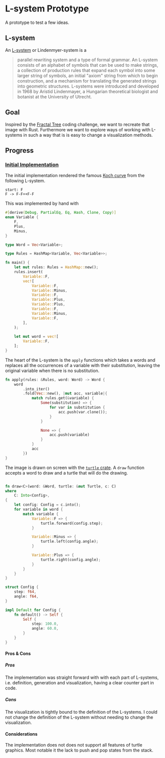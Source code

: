 # L-system Prototype
A prototype to test a few ideas.

## L-system
An [L-system][l-system] or Lindenmyer-system is a

> parallel rewriting system and a type of formal grammar. An L-system consists of an alphabet of symbols that can be used to make strings, a collection of production rules that expand each symbol into some larger string of symbols, an initial "axiom" string from which to begin construction, and a mechanism for translating the generated strings into geometric structures. L-systems were introduced and developed in 1968 by Aristid Lindenmayer, a Hungarian theoretical biologist and botanist at the University of Utrecht.

## Goal
Inspired by the [Fractal Tree][video] coding challenge, we want to recreate that image with Rust. Furthermore we want to explore ways of working with L-systems in such a way that is is easy to change a visualization methods.

## Progress
### [Initial Implementation](https://github.com/columbus-elst-connection/l-system-prototype/tree/3101fd714bff5284cec72f849bee3707d9570ca8)

The initial implementation rendered the famous [Koch curve][koch] from the following L-system.

```plain
start: F
F -> F-F++F-F
```

This was implemented by hand with

```rust
#[derive(Debug, PartialEq, Eq, Hash, Clone, Copy)]
enum Variable {
    F,
    Plus,
    Minus,
}

type Word = Vec<Variable>;

type Rules = HashMap<Variable, Vec<Variable>>;

fn main() {
    let mut rules: Rules = HashMap::new();
    rules.insert(
        Variable::F,
        vec![
            Variable::F,
            Variable::Minus,
            Variable::F,
            Variable::Plus,
            Variable::Plus,
            Variable::F,
            Variable::Minus,
            Variable::F,
        ],
    );
    
    let mut word = vec![
        Variable::F,
    ];
}
```

The heart of the L-system is the `apply` functions which takes a words and replaces all the occurrences of a variable with their substitution, leaving the original variable when there is no substitution.

```rust
fn apply(rules: &Rules, word: Word) -> Word {
    word
        .into_iter()
        .fold(Vec::new(), |mut acc, variable|{
            match rules.get(&variable) {
                Some(substitution) => {
                    for var in substitution {
                        acc.push(var.clone());
                    }
                }

                None => {
                    acc.push(variable)
                }
            }
            acc
        })
}
```

The image is drawn on screen with the [`turtle` crate][turtle]. A `draw` function accepts a word to draw and a turtle that will do the drawing.

```rust

fn draw<C>(word: &Word, turtle: &mut Turtle, c: C)
where
    C: Into<Config>,
{
    let config: Config = c.into();
    for variable in word {
        match variable {
            Variable::F => {
                turtle.forward(config.step);
            }

            Variable::Minus => {
                turtle.left(config.angle);
            }

            Variable::Plus => {
                turtle.right(config.angle);
            }
        }
    }
}

struct Config {
    step: f64,
    angle: f64,
}

impl Default for Config {
    fn default() -> Self {
        Self {
            step: 100.0,
            angle: 60.0,
        }
    }
}
```

#### Pros & Cons
##### Pros
The implementation was straight forward with with each part of L-systems, i.e. definition, generation and visualization, having a clear counter part in code.

##### Cons
The visualization is tightly bound to the definition of the L-systems. I could not change the definition of the L-system without needing to change the visualization.

#### Considerations
The implementation does not does not support all features of turtle graphics. Most notable it the lack to push and pop states from the stack.

[l-system]: https://en.wikipedia.org/wiki/L-system
[video]: https://www.youtube.com/watch?v=E1B4UoSQMFw
[koch]: https://en.wikipedia.org/wiki/Koch_snowflake
[turtle]: https://turtle.rs/
